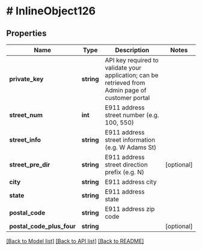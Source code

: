 # # InlineObject126

## Properties

Name | Type | Description | Notes
------------ | ------------- | ------------- | -------------
**private_key** | **string** | API key required to validate your application; can be retrieved from Admin page of customer portal |
**street_num** | **int** | E911 address street number (e.g. 100, 550) |
**street_info** | **string** | E911 address street information (e.g. W Adams St) |
**street_pre_dir** | **string** | E911 address street direction prefix (e.g. N) | [optional]
**city** | **string** | E911 address city |
**state** | **string** | E911 address state |
**postal_code** | **string** | E911 address zip code |
**postal_code_plus_four** | **string** |  | [optional]

[[Back to Model list]](../../README.md#models) [[Back to API list]](../../README.md#endpoints) [[Back to README]](../../README.md)
